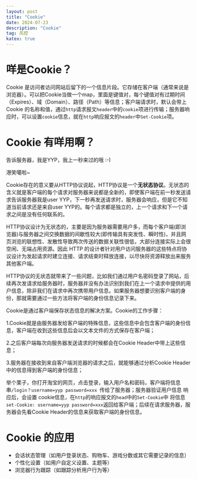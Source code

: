 ```yaml
---
layout: post
title: "Cookie"
date: 2024-07-23
description: "Cookie"
tag: 风控
katex: true
---
```


# 咩是Cookie？

Cookie 是访问者访问网站后留下的一个信息片段。它存储在客户端（通常来说是浏览器）。可以把Cookie当做一个map，里面是键值对，每个键值对有过期时间（Expires）、域（Domain）、路径（Path）等信息；客户端请求时，默认会带上Cookie 的名称和值，通过`http`请求报文`header`中的`cookie`项进行传输；服务器响应时，可以设置`cookie`信息，就在`http`响应报文的`header`中`Set-Cookie`项。

# Cookie 有咩用啊？

告诉服务器，我是YYP，我上一秒来过的哦 :-)

港笑噶啦~

Cookie存在的意义要从HTTP协议说起，HTTP协议是一个**无状态协议**。无状态的含义就是客户端的每个请求对服务器来说都是全新的，即使客户端在前一秒发送请求告诉服务器我是user YYP，下一秒再发送请求时，服务器会响应，但是它不知道当前请求还是来自user YYP的。每个请求都是独立的，上一个请求和下一个请求之间是没有任何联系的。

HTTP协议设计为无状态的，主要是因为服务器需要用户多，而每个客户端(即浏览器)与服务器之间交换数据的间歇性较大(即传输具有突发性、瞬时性)，并且网页浏览的联想性、发散性导致两次传送的数据关联性很低，大部分连接实际上会很空闲、无端占用资源。因此 HTTP 的设计者针对用户访问服务器的这些特点将协议设计为发起请求时建立连接、请求结束时释放连接，以尽快将资源释放出来服务其他客户端。

HTTP协议的无状态就带来了一些问题，比如我们通过用户名密码登录了网站，后续再次发请求给服务器时，服务器并没有办法识别到我们在上一个请求中提供的用户信息，除非我们在请求中再次携带用户信息。如果服务器想要识别客户端的身份，那就需要通过一些方法将客户端的身份信息记录下来。

 Cookie是通过客户端保存状态信息的解决方案。Cookie的工作步骤：

1.Cookie就是由服务器发给客户端的特殊信息，这些信息中会包含客户端的身份信息，客户端在收到这些信息后会以文本文件的方式保存在客户端；

2.之后客户端每次向服务器发送请求的时候都会在Cookie Header中带上这些信息；

3.服务器在接收到来自客户端浏览器的请求之后，就能够通过分析Cookie Header中的信息得到客户端的身份信息；

举个栗子，你打开淘宝的网页，点击登录，输入用户名和密码，客户端将信息串`/login？username=yyp password=xxx `传给了服务器；服务器验证用户信息 响应后，会设置 cookie信息，在`http`的响应报文的`head`中的`Set-Cookie`中 将信息`set-Cookie: username=yyp password=xxx`返回给客户端；后续在请求服务器，服务器会先看Cookie Header的信息来获取客户端的身份信息。


# Cookie 的应用

- 会话状态管理（如用户登录状态、购物车、游戏分数或其它需要记录的信息）
- 个性化设置（如用户自定义设置、主题等）
- 浏览器行为跟踪（如跟踪分析用户行为等）









